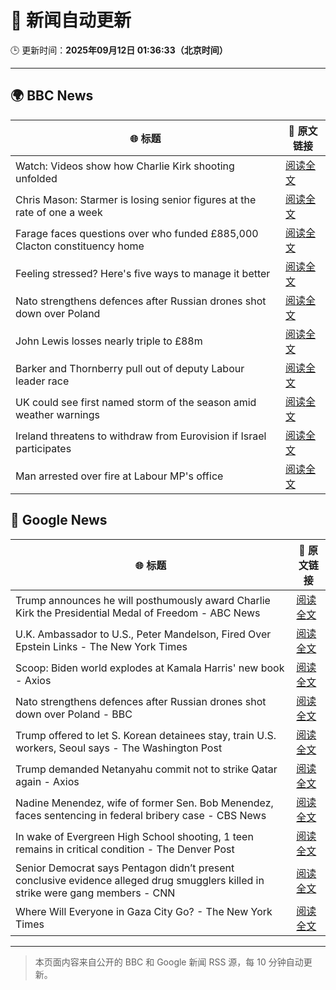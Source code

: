 # 🧠 新闻自动更新

🕒 更新时间：**2025年09月12日 01:36:33（北京时间）**

---

## 🌍 BBC News

| 🌐 标题 | 🔗 原文链接 |
|--------|-------------|
| Watch: Videos show how Charlie Kirk shooting unfolded | [阅读全文](https://www.bbc.com/news/videos/ckg3xp9g9zwo?at_medium=RSS&at_campaign=rss) |
| Chris Mason: Starmer is losing senior figures at the rate of one a week | [阅读全文](https://www.bbc.com/news/articles/cvgvexelmkgo?at_medium=RSS&at_campaign=rss) |
| Farage faces questions over who funded £885,000 Clacton constituency home | [阅读全文](https://www.bbc.com/news/articles/ce845w70g0yo?at_medium=RSS&at_campaign=rss) |
| Feeling stressed? Here's five ways to manage it better | [阅读全文](https://www.bbc.com/news/articles/cg42zq7nqxwo?at_medium=RSS&at_campaign=rss) |
| Nato strengthens defences after Russian drones shot down over Poland | [阅读全文](https://www.bbc.com/news/articles/c0lkz2n34z6o?at_medium=RSS&at_campaign=rss) |
| John Lewis losses nearly triple to £88m | [阅读全文](https://www.bbc.com/news/articles/cx2jm4pgejjo?at_medium=RSS&at_campaign=rss) |
| Barker and Thornberry pull out of deputy Labour leader race | [阅读全文](https://www.bbc.com/news/articles/cg7dzejkz4ro?at_medium=RSS&at_campaign=rss) |
| UK could see first named storm of the season amid weather warnings | [阅读全文](https://www.bbc.com/weather/articles/cpd9x525653o?at_medium=RSS&at_campaign=rss) |
| Ireland threatens to withdraw from Eurovision if Israel participates | [阅读全文](https://www.bbc.com/news/articles/c5yvd8158ywo?at_medium=RSS&at_campaign=rss) |
| Man arrested over fire at Labour MP's office | [阅读全文](https://www.bbc.com/news/articles/cp3qwpe93yzo?at_medium=RSS&at_campaign=rss) |

## 📰 Google News

| 🌐 标题 | 🔗 原文链接 |
|--------|-------------|
| Trump announces he will posthumously award Charlie Kirk the Presidential Medal of Freedom - ABC News | [阅读全文](https://news.google.com/rss/articles/CBMiuAFBVV95cUxOMlNTdUpIckpiM3ktMlhjRy1ZVHRCZzRjc0dRSXlveFJpd1BFNTQ0S1VTSHU3QlV0cG0xcEZ0elZ4dEFhQTU5Q2xGemI0YzVuSnVCNVhoN1V6NjdBdlJPalpVcHR6REp4Y0dUSjJQWGl0ekJtUGp4ck1wVXd1c0FJbmphRlcya1RESjBhaHlJdXlwa1NWdU5XNVlRU19yMFNESnlXUE1YVTFFTXhDaHNYbFdORnp3cVRv0gG-AUFVX3lxTFBVZWpjSHBPLXBScVBua2gwYzhqeHVqUWhxSE8zM2ZBUE1vajdsNzV0TEFmNF9ib1RMX3pwNVpoQ0hUeldlQzBwUUtGTGprQ282TEZBQUJUemVabVVrT1NraUVFQ1lzVEtVbDk3Q00tNU5xcTRJYkI2ZTN2NWZST1JzLXhraVNTTzZFM2pNblBnU2J3OGtuSDQ5WFdTVFZ4N1V2d3RYTmx3S0w1ZVNBM2xIYzFfWDQtYnBtWFNlWkE?oc=5) |
| U.K. Ambassador to U.S., Peter Mandelson, Fired Over Epstein Links - The New York Times | [阅读全文](https://news.google.com/rss/articles/CBMiowFBVV95cUxNdFRLRG03YUZsazNKMko4MGFTSTYtM1ZMWmJiVWwxQlVxXzRQR0lqOHgwUWp5aW8wTWlPejhsN0FkLW9fbl9jcVRmTFEwNzFuMlAzNk9MZE1HR3FyVXp4TFBiVDVwekpXU3AxOHpNZGhUem5raVlZbUxuWk1PRWpLMFpaYmQ4RklDSFZCczByRGJxV1FodDdLM3ZmQzVNTHoySWhZ?oc=5) |
| Scoop: Biden world explodes at Kamala Harris' new book - Axios | [阅读全文](https://news.google.com/rss/articles/CBMibkFVX3lxTE1NVmdfZXRkMmZxZlozRV9fdlBFUnE2ZzBnZ1BGcUxSUG1mdkdtVGtHRWVmM2VFNEltNy1oSS1VaW9Gc25BbGtBbHVrS0FQN0tHZnhLbVFxa20ySDc3V3NFdV9HX2RuVkptd0dEbi1n?oc=5) |
| Nato strengthens defences after Russian drones shot down over Poland - BBC | [阅读全文](https://news.google.com/rss/articles/CBMiWkFVX3lxTE9HRXo4dVRWd095UWtic0lTaXBFVVJmZDJzc3hGSDh4LXhweElUd1RDTVF0czhPek1mbFlaZGhoTEpnOUNHUHJqQy04ZEpGaTFneWlzeHpwREJFd9IBX0FVX3lxTFBGelAzY0g5bXhmeUtfak92V1NhTDhONG9wTDc3NHRMQ3VPWTc2UkVJSzhoTi1ObTFZb2lvYjU3RkVWc1JUd3pIUno4V1htSDlYVnY3QTNHNVQtcjF2dy1J?oc=5) |
| Trump offered to let S. Korean detainees stay, train U.S. workers, Seoul says - The Washington Post | [阅读全文](https://news.google.com/rss/articles/CBMijgFBVV95cUxNU0RpMENTV3RlaDJOaUc2d1dDZHl3SUduTG9qM20zdTltNE8zSE9MYTZUUzFsSUc1TXVBYUFMcUUxNzRLY0FraGFZS2JBQ2FfM0UtM2huUUZZQm5ocDl0SURQbU5xZVlSVzFUNzhGSkpoMXlUVVNFZ2hRNXVITU9OZDViUzZRM2lwazY5WHN3?oc=5) |
| Trump demanded Netanyahu commit not to strike Qatar again - Axios | [阅读全文](https://news.google.com/rss/articles/CBMif0FVX3lxTFBRLTZ1cFdIQjQwSmVNbVNhcTFZNDZaOHg5aHk0d0lOZ2VCVXRjWEhBYUhCQkFoQzF5bHZMUlE0WHRDU0FDMjBpelpLbnJvalRSZkRtbENoSkRjdUlla2pBMUtDekR6bkVTMkx5R09rUTc5cXgwa2FLLTl2alNsX2s?oc=5) |
| Nadine Menendez, wife of former Sen. Bob Menendez, faces sentencing in federal bribery case - CBS News | [阅读全文](https://news.google.com/rss/articles/CBMickFVX3lxTE5QeEYyWV8yei1sU2NGaUFBdzFfelJmelRkUkRuLWpVdXFreDNxQTM0SUZrMnU4TkFYNWhUZnRsTlNnVVFoeHlSdHJQbkVYUk43YnF3QzhHeU9oUnRwblFJcE1mTE9sTFFQT3pYZVBaOGFKZw?oc=5) |
| In wake of Evergreen High School shooting, 1 teen remains in critical condition - The Denver Post | [阅读全文](https://news.google.com/rss/articles/CBMijwFBVV95cUxQa1MxUG9vWHpQY0JHTTlCRTNsZm43RnF6V1V3eEdidVZZaFJmS0dMSS1nTnJYS1ZMNDFtc0Z4YWxQWUgyR0VMQkNtVU9ubGE3VUhIOGhnQWpaYVI0NnBGaTIyR3ZjaF8xUzllc0wzN2pLSk01U3B3UkM5WnZCT1B4OEhVUUV6VnQ5T3RMS3pvTdIBlAFBVV95cUxNc3JVRzVvcGs5ZDc3VENJWmMwYi0tMUU4YkppWmdSOE9wcVRNNTU4NFVvVmdQZ1d5VWkxZHBzUTNVQWI5SW5PZFBYSnp3eDdIQjV5TEV0U0p0ZXM4MnRjbWxleVFiMFZlcG1kajJKRTIwUEJvN0tXV3FOaUxuWTVtZWVYeEh4aU85YkdQME9FSFU0U0xl?oc=5) |
| Senior Democrat says Pentagon didn’t present conclusive evidence alleged drug smugglers killed in strike were gang members - CNN | [阅读全文](https://news.google.com/rss/articles/CBMimAFBVV95cUxOdGNGY0lwUzFOUVE1dDZ1eHFJdFo1ZW81eE1zNVZlZll2dmFBVWhieWVJUlZkTk9zZFVKNnFhWGp4S3FQUERGc1JnQVItaWZDeFREQ3J6alJCWXpXRFA1bkZlNHBRQnV5ZC1LY2o3VDdZeU14aWhfSzY5emxtYUNlN3Fyek8tRWxWQktHY1QtUWwxV3ZRWkF5UQ?oc=5) |
| Where Will Everyone in Gaza City Go? - The New York Times | [阅读全文](https://news.google.com/rss/articles/CBMiowFBVV95cUxOOU5pM05IQ29EU24waGw2blNxWVVwUkFIZnJHWUE0ZjVPTEsxTDdXSlRKY2x4Q0IxU19tZDdjZGVreXpLd2Z3ekMyRmxnUjZpa2l6ZEZnQ2ZLTWYydVpyMnV3ejZxYmZpSGEtNll2TENfTTZLUnlrY1NHNW1jdW8yOElkTEZtRXJ1dnNXQU1Sa0FLUHA5a2xGV3pucnBlRDRIdG40?oc=5) |

---
> 本页面内容来自公开的 BBC 和 Google 新闻 RSS 源，每 10 分钟自动更新。